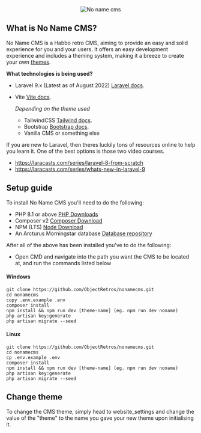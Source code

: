 <div align="center">
<img src="https://habbofont.net/font/habbo_new_big/no+name+cms.gif" alt="No name cms"/>
</div>

## What is No Name CMS?
No Name CMS is a Habbo retro CMS, aiming to provide an easy and solid experience for you and your users. It offers an easy development experience and includes a theming system, making it a breeze to create your own [themes](https://github.com/qirolab/laravel-themer).

**What technologies is being used?**
- Laravel 9.x (Latest as of August 2022)
  [Laravel docs](https://laravel.com/docs/9.x).
- Vite [Vite docs](https://vitejs.dev/).
    
  *Depending on the theme used*
  - TailwindCSS
  [Tailwind docs](https://tailwindcss.com/docs/installation).
  - Bootstrap
  [Bootstrap docs](https://getbootstrap.com/docs/5.0/getting-started/introduction/).
  - Vanilla CMS or something else

If you are new to Laravel, then theres luckily tons of resources online to help you learn it. One of the best options is those two video courses. 
- https://laracasts.com/series/laravel-8-from-scratch
- https://laracasts.com/series/whats-new-in-laravel-9

## Setup guide
To install No Name CMS you'll need to do the following:
- PHP 8.1 or above [PHP Downloads](https://www.php.net/downloads.php)
- Composer v2 [Composer Download](https://getcomposer.org/download/)
- NPM (LTS) [Node Download](https://nodejs.org/en/download/)
- An Arcturus Morningstar database [Database repository](https://git.krews.org/morningstar/arcturus-morningstar-base-database)

After all of the above has been installed you've to do the following:
- Open CMD and navigate into the path you want the CMS to be located at, and run the commands listed below

#### Windows
```
git clone https://github.com/ObjectRetros/nonamecms.git
cd nonamecms
copy .env.example .env
composer install 
npm install && npm run dev [theme-name] (eg. npm run dev noname)
php artisan key:generate
php artisan migrate --seed
```

#### Linux
```
git clone https://github.com/ObjectRetros/nonamecms.git
cd nonamecms
cp .env.example .env
composer install
npm install && npm run dev [theme-name] (eg. npm run dev noname)
php artisan key:generate
php artisan migrate --seed
```

## Change theme
To change the CMS theme, simply head to website_settings and change the value of the "theme" to the name you gave your new theme upon initialising it.
